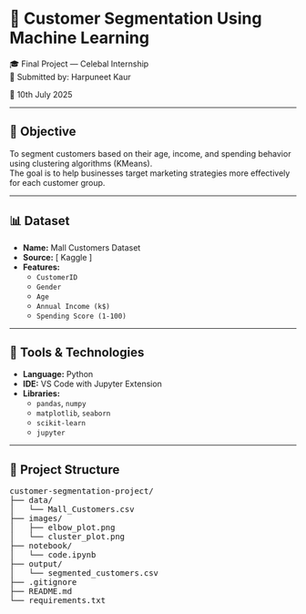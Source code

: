 # 🧠 Customer Segmentation Using Machine Learning

🎓 Final Project — Celebal Internship  
👤 Submitted by: Harpuneet Kaur 

📅 10th July 2025

---

## 🎯 Objective

To segment customers based on their age, income, and spending behavior using clustering algorithms (KMeans).  
The goal is to help businesses target marketing strategies more effectively for each customer group.

---

## 📊 Dataset

- **Name:** Mall Customers Dataset  
- **Source:** [ Kaggle ]  
- **Features:**
  - `CustomerID`
  - `Gender`
  - `Age`
  - `Annual Income (k$)`
  - `Spending Score (1-100)`

---

## 🧰 Tools & Technologies

- **Language:** Python  
- **IDE:** VS Code with Jupyter Extension  
- **Libraries:**
  - `pandas`, `numpy`
  - `matplotlib`, `seaborn`
  - `scikit-learn`
  - `jupyter`

---

## 📂 Project Structure


<pre>
customer-segmentation-project/
├── data/
│   └── Mall_Customers.csv
├── images/
│   ├── elbow_plot.png
│   └── cluster_plot.png
├── notebook/
│   └── code.ipynb
├── output/
│   └── segmented_customers.csv
├── .gitignore
├── README.md
└── requirements.txt
</pre>